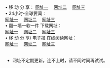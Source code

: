 &#8226; 移 动 分 享：
<a href="http://32.port0.org/s/" target="_blank">网址一</a>
　<a href="http://24.2waky.com/s/" target="_blank">网址二</a>
　<a href="http://hk.hacked.jp/s/" target="_blank">网址三</a>
　<br />
&#8226; 24小时-全球要闻：<br /> 
<a href="http://32.port0.org/read/go/n1.html" target="_blank">网址一</a>
　<a href="http://24.2waky.com/read/go/n2.html" target="_blank">网址二</a>
　<a href="http://hk.hacked.jp/read/go/n3.html" target="_blank">网址三</a>
　<br />
&#8226; 翻一墙一软一件 下载网址：<br /> 
<a href="http://32.port0.org:81/f/" target="_blank">网址一</a>
　<a href="http://24.2waky.com/ff/" target="_blank">网址二</a>
　<a href="http://hk.hacked.jp:81/f/" target="_blank">网址三</a>
<br />
&#8226; 移 动 分 享/ 电子报 在线阅读网址：<br />
<a href="http://32.port0.org:81/s/" target="_blank">网址一</a>
　<a href="http://24.2waky.com/b/" target="_blank">网址二</a>
　<a href="http://hk.hacked.jp:81/s/" target="_blank">网址三</a><br />
　
* 网址不定期更新，连不上时，请不同时间再试试。

